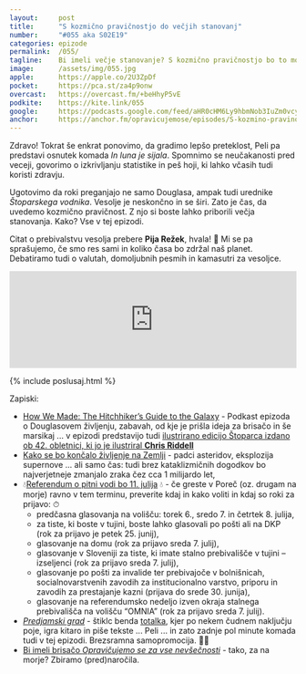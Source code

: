 ```yaml
---
layout: 	post
title:  	"S kozmično pravičnostjo do večjih stanovanj"
number: 	"#055 aka S02E19"
categories:	epizode
permalink:	/055/
tagline: 	Bi imeli večje stanovanje? S kozmično pravičnostjo bo to mogoče že v bližnji prihodnosti. Bicoin bo padel na 24K dolarjev. Citat o prebivalstvu prebere Pija Režek. 
image:		/assets/img/055.jpg
apple:		https://apple.co/2U3ZpDf
pocket:		https://pca.st/za4p9onw
overcast:	https://overcast.fm/+beHhyP5vE
podkite:	https://kite.link/055
google:		https://podcasts.google.com/feed/aHR0cHM6Ly9hbmNob3IuZm0vcy8yMmI1YTUwMC9wb2RjYXN0L3Jzcw==/episode/YmVhYWNmN2MtZDZkYS00ZDQ0LWJhYmEtZTZkZTM0Y2QyOThm
anchor:		https://anchor.fm/opravicujemose/episodes/S-kozmino-pravinostjo-do-vejih-stanovanj-e12n10t
---
```


Zdravo! Tokrat še enkrat ponovimo, da gradimo lepšo preteklost, Peli pa predstavi osnutek komada _In luna je sijala_. Spomnimo se neučakanosti pred veceji, govorimo o izkrivljanju statistike in peš hoji, ki lahko včasih tudi koristi zdravju. 

Ugotovimo da roki preganjajo ne samo Douglasa, ampak tudi urednike _Štoparskega vodnika_. Vesolje je neskončno in se širi. Zato je čas, da uvedemo kozmično pravičnost. Z njo si boste lahko priborili večja stanovanja. Kako? Vse v tej epizodi.

Citat o prebivalstvu vesolja prebere **Pija Režek**, hvala! 🙏 Mi se pa sprašujemo, če smo res sami in koliko časa bo zdržal naš planet. Debatiramo tudi o valutah, domoljubnih pesmih in kamasutri za vesoljce. 

<iframe src="https://www.listennotes.com/podcasts/opravičujemo-se-za/s-kozmično-pravičnostjo-do-JyZt3SF7fuz/embed/" height="170px" width="100%" style="width: 1px; min-width: 100%;" loading="lazy" frameborder="0" scrolling="no"></iframe>

{% include poslusaj.html %}

Zapiski:
- [How We Made: The Hitchhiker’s Guide to the Galaxy](https://overcast.fm/+OPi8sxNfw) - Podkast epizoda o Douglasovem življenju, zabavah, od kje je prišla ideja za brisačo in še marsikaj ... v epizodi predstavijo tudi [ilustrirano edicijo Štoparca izdano ob 42. obletnici, ki jo je ilustriral **Chris Riddell**](https://amzn.to/3xio5Gn) 
- [Kako se bo končalo življenje na Zemlji](https://astronomy.com/news/2021/05/how-will-life-on-earth-end) - padci asteridov, eksplozija supernove ... ali samo čas: tudi brez kataklizmičnih dogodkov bo najverjetneje zmanjalo zraka čez cca 1 milijardo let, 
- 💧[Referendum o pitni vodi bo 11. julija](https://zapitnovodo.si/) 💧 - če greste v Poreč (oz. drugam na morje) ravno v tem terminu, preverite kdaj in kako voliti in kdaj so roki za prijavo: ⏱ 
	- predčasna glasovanja na volišču: torek 6., sredo 7. in četrtek 8. julija,
	- za tiste, ki boste v tujini, boste lahko glasovali po pošti ali na DKP (rok za prijavo je petek 25. junij),
	- glasovanje na domu (rok za prijavo sreda 7. julij),
	- glasovanje v Sloveniji za tiste, ki imate stalno prebivališče v tujini – izseljenci (rok za prijavo sreda 7.  julij),
	- glasovanje po pošti za invalide ter prebivajoče v bolnišnicah, socialnovarstvenih zavodih za institucionalno varstvo, priporu in zavodih za prestajanje kazni (prijava do srede 30. junija),
	- glasovanje na referendumsko nedeljo izven okraja stalnega prebivališča na volišču “OMNIA” (rok za prijavo sreda 7. julij).
- [_Predjamski grad_](https://www.youtube.com/watch?v=5v5WlE5Xvj8) - štiklc benda [totalka](https://www.totalka.band), kjer po nekem čudnem naključju poje, igra kitaro in piše tekste ... Peli ... in zato zadnje pol minute komada tudi v tej epizodi. Brezsramna samopromocija. 🤷‍♀️
- [Bi imeli brisačo _Opravičujemo se za vse nevšečnosti_](https://forms.gle/aLrzrWXRnGEkLqP27) - tako, za na morje? Zbiramo (pred)naročila.
